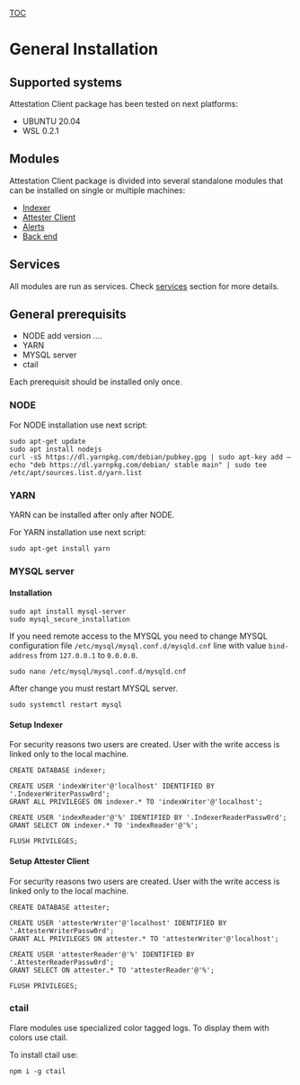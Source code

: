 [TOC](./../README.md)
# General Installation

## Supported systems

Attestation Client package has been tested on next platforms:
- UBUNTU 20.04
- WSL 0.2.1

## Modules
Attestation Client package is divided into several standalone modules that can be installed on single or multiple machines:
- [Indexer](./indexer-installation.md)
- [Attester Client](./attester-client-installation.md)
- [Alerts](./alerts-installation.md)
- [Back end](./backend-installation.md)


## Services

All modules are run as services. Check [services](services.md) section for more details.


## General prerequisits

- NODE add version ....
- YARN
- MYSQL server
- ctail

Each prerequisit should be installed only once.

### NODE

For NODE installation use next script:

```
sudo apt-get update
sudo apt install nodejs
curl -sS https://dl.yarnpkg.com/debian/pubkey.gpg | sudo apt-key add –
echo "deb https://dl.yarnpkg.com/debian/ stable main" | sudo tee /etc/apt/sources.list.d/yarn.list
```
### YARN

YARN can be installed after only after NODE.

For YARN installation use next script:

```
sudo apt-get install yarn
```

### MYSQL server

#### Installation
````
sudo apt install mysql-server
sudo mysql_secure_installation
````

If you need remote access to the MYSQL you need to change MYSQL configuration file `/etc/mysql/mysql.conf.d/mysqld.cnf` line with value `bind-address` from `127.0.0.1` to `0.0.0.0`.
```
sudo nano /etc/mysql/mysql.conf.d/mysqld.cnf
```

After change you must restart MYSQL server.
```
sudo systemctl restart mysql
```

#### Setup Indexer

For security reasons two users are created. User with the write access is linked only to the local machine.

````
CREATE DATABASE indexer;

CREATE USER 'indexWriter'@'localhost' IDENTIFIED BY '.IndexerWriterPassw0rd';
GRANT ALL PRIVILEGES ON indexer.* TO 'indexWriter'@'localhost';

CREATE USER 'indexReader'@'%' IDENTIFIED BY '.IndexerReaderPassw0rd';
GRANT SELECT ON indexer.* TO 'indexReader'@'%';

FLUSH PRIVILEGES;
````

#### Setup Attester Client

For security reasons two users are created. User with the write access is linked only to the local machine.

````
CREATE DATABASE attester;

CREATE USER 'attesterWriter'@'localhost' IDENTIFIED BY '.AttesterWriterPassw0rd';
GRANT ALL PRIVILEGES ON attester.* TO 'attesterWriter'@'localhost';

CREATE USER 'attesterReader'@'%' IDENTIFIED BY '.AttesterReaderPassw0rd';
GRANT SELECT ON attester.* TO 'attesterReader'@'%';

FLUSH PRIVILEGES;
````

### ctail

Flare modules use specialized color tagged logs. To display them with colors use ctail.

To install ctail use:
```
npm i -g ctail
```